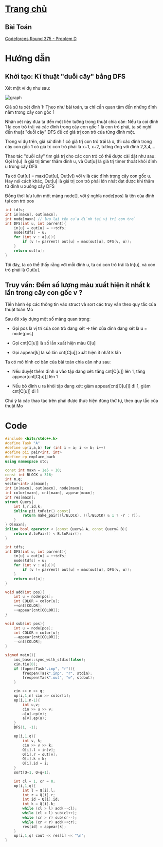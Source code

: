 # [Trang chủ](https://ppap-1264589.github.io/interesting-solution)

## Bài Toán
[Codeforces Round 375 - Problem D](https://codeforces.com/contest/375/problem/D)

# Hướng dẫn

## Khởi tạo: Kĩ thuật "duỗi cây" bằng DFS

Xét một ví dụ như sau:

![graph](https://user-images.githubusercontent.com/88699088/140309883-a7223fbe-211a-43bc-8e9d-9e5becf73979.png)

Giả sử ta xét đỉnh 1: Theo như bài toán, ta chỉ cần quan tâm đến những đỉnh nằm trong cây con gốc 1

Nhận xét này đưa ta đến một liên tưởng trong thuật chia căn: Nếu ta coi đỉnh 1 là con trỏ trái và các đỉnh trong cây con gốc 1 là con trỏ phải, ta sẽ nghĩ đến thuật "duỗi cây" DFS để có giá trị con trỏ của từng đỉnh một.

Trong ví dụ trên, giả sử đỉnh 1 có giá trị con trỏ trái là x, thì các đỉnh trong cây con gốc 1 có giá trị con trỏ phải là x+1, x+2, tương ứng với đỉnh 2,3,4,...

Thao tác "duỗi cây" tìm giá trị cho các con trỏ có thể được cài đặt như sau: Gọi In[u] là giá trị timer thăm đỉnh u, và Out[u] là giá trị timer thoát khỏi đỉnh u trong cây DFS

Ta có Out[u] = max(Out[u], Out[v]) với v là các đỉnh trong cây con gốc u. Hay nói cách khác, Out[u] là giá trị con trỏ phải lớn nhất đạt được khi thăm từ đỉnh u xuống cây DFS

Đồng thời lưu luôn một mảng node[], với ý nghĩa node[pos] là tên của đỉnh tại con trỏ pos
```c++
int tdfs;
int in[maxn], out[maxn];
int node[maxn] // lưu lại tên của đỉnh tại vị trí con trỏ
int DFS(int u, int parrent){
    in[u] = out[u] = ++tdfs;
    node[tdfs] = u;
    for (int v : a[u]){
        if (v != parrent) out[u] = max(out[u], DFS(v, u));
    }
    return out[u];
}
```

Tới đây, ta có thể thấy rằng với mỗi đỉnh u, ta có con trỏ trái là In[u], và con trỏ phải là Out[u]. 

## Truy vấn: Đếm số lượng màu xuất hiện ít nhất k lần trong cây con gốc v ?

Tiến hành ép các thông tin vào struct và sort các truy vấn theo quy tắc của thuật toán Mo

Sau đó xây dựng một số mảng quan trọng:

- Gọi pos là vị trí của con trỏ đang xét 
    -> tên của đỉnh đang xét là u = node[pos]

- Gọi cnt[C[u]] là số lần xuất hiện màu C[u]

- Gọi appear[k] là số lần cnt[C[u]] xuất hiện ít nhất k lần

Ta có mô hình cơ bản của bài toán chia căn như sau:

- Nếu duyệt thêm đỉnh u vào tập đang xét: tăng cnt[C[u]] lên 1, tăng appear[cnt[C[u]]] lên 1
 
- Nếu bỏ đỉnh u ra khỏi tập đang xét: giảm appear[cnt[C[u]]] đi 1, giảm cnt[C[u]] đi 1

Chú ý là các thao tác trên phải được thực hiện đúng thứ tự, theo quy tắc của thuật Mo

# Code
```c++
#include <bits/stdc++.h>
#define Task "A"
#define up(i,a,b) for (int i = a; i <= b; i++)
#define pii pair<int, int>
#define ep emplace_back
using namespace std;

const int maxn = 1e5 + 10;
const int BLOCK = 316;
int n,q;
vector<int> a[maxn];
int in[maxn], out[maxn], node[maxn];
int color[maxn], cnt[maxn], appear[maxn];
int res[maxn];
struct Query{
    int l,r,id,k;
    inline pii toPair() const{
        return make_pair((l/BLOCK), ((l/BLOCK) & 1 ? -r : r));
    }
} Q[maxn];
inline bool operator < (const Query& A, const Query& B){
    return A.toPair() < B.toPair();
}

int tdfs;
int DFS(int u, int parrent){
    in[u] = out[u] = ++tdfs;
    node[tdfs] = u;
    for (int v : a[u]){
        if (v != parrent) out[u] = max(out[u], DFS(v, u));
    }
    return out[u];
}

void add(int pos){
    int u = node[pos];
    int COLOR = color[u];
    ++cnt[COLOR];
    ++appear[cnt[COLOR]];
}

void sub(int pos){
    int u = node[pos];
    int COLOR = color[u];
    --appear[cnt[COLOR]];
    --cnt[COLOR];
}

signed main(){
    ios_base::sync_with_stdio(false);
    cin.tie(0);
    if (fopen(Task".inp", "r")){
        freopen(Task".inp", "r", stdin);
        freopen(Task".out", "w", stdout);
    }

    cin >> n >> q;
    up(i,1,n) cin >> color[i];
    up(i,1,n-1){
        int u,v;
        cin >> u >> v;
        a[u].ep(v);
        a[v].ep(u);
    }
    DFS(1, -1);

    up(i,1,q){
        int v, k;
        cin >> v >> k;
        Q[i].l = in[v];
        Q[i].r = out[v];
        Q[i].k = k;
        Q[i].id = i;
    }
    sort(Q+1, Q+q+1);

    int cl = 1, cr = 0;
    up(i,1,q){
        int l = Q[i].l;
        int r = Q[i].r;
        int id = Q[i].id;
        int k = Q[i].k;
        while (cl > l) add(--cl);
        while (cl < l) sub(cl++);
        while (cr > r) sub(cr--);
        while (cr < r) add(++cr);
        res[id] = appear[k];
    }
    up(i,1,q) cout << res[i] << "\n";
}
```
